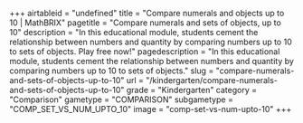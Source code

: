 +++
airtableid = "undefined"
title = "Compare numerals and objects up to 10 | MathBRIX"
pagetitle = "Compare numerals and sets of objects, up to 10"
description = "In this educational module, students cement the relationship between numbers and quantity by comparing numbers up to 10 to sets of objects. Play free now!"
pagedescription = "In this educational module, students cement the relationship between numbers and quantity by comparing numbers up to 10 to sets of objects."
slug = "compare-numerals-and-sets-of-objects-up-to-10"
url = "/kindergarten/compare-numerals-and-sets-of-objects-up-to-10"
grade = "Kindergarten"
category = "Comparison"
gametype = "COMPARISON"
subgametype = "COMP_SET_VS_NUM_UPTO_10"
image = "comp-set-vs-num-upto-10"
+++